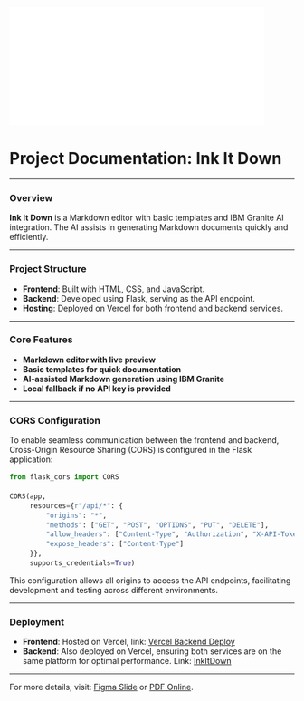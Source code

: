![inkitdown-logo](template/assets/logo.svg)

# Project Documentation: Ink It Down

---

### Overview

**Ink It Down** is a Markdown editor with basic templates and IBM Granite AI integration. The AI assists in generating Markdown documents quickly and efficiently.

---

### Project Structure

* **Frontend**: Built with HTML, CSS, and JavaScript.
* **Backend**: Developed using Flask, serving as the API endpoint.
* **Hosting**: Deployed on Vercel for both frontend and backend services.

---

### Core Features

* **Markdown editor with live preview**
* **Basic templates for quick documentation**
* **AI-assisted Markdown generation using IBM Granite**
* **Local fallback if no API key is provided**

---

### CORS Configuration

To enable seamless communication between the frontend and backend, Cross-Origin Resource Sharing (CORS) is configured in the Flask application:

```python
from flask_cors import CORS

CORS(app, 
     resources={r"/api/*": {
         "origins": "*",
         "methods": ["GET", "POST", "OPTIONS", "PUT", "DELETE"],
         "allow_headers": ["Content-Type", "Authorization", "X-API-Token"],
         "expose_headers": ["Content-Type"]
     }}, 
     supports_credentials=True)
```

This configuration allows all origins to access the API endpoints, facilitating development and testing across different environments.

---

### Deployment

* **Frontend**: Hosted on Vercel, link: [Vercel Backend Deploy](https://ink-it-downbackendflask.vercel.app/)
* **Backend**: Also deployed on Vercel, ensuring both services are on the same platform for optimal performance. Link: [InkItDown](https://inkitdown.javierrayhan.my.id)
  
---

For more details, visit:
[Figma Slide](https://www.figma.com/deck/eHtazBkBecMZiXuZTdYwof/INK-IT-DOWN?node-id=6-165&t=QODVLF5UgiGEzis9-1) or [PDF Online](https://jumpshare.com/share/EDLS807JLYSgCw3Pa9PT).
